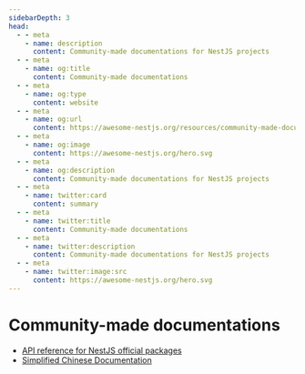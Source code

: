 ```yaml
---
sidebarDepth: 3
head:
  - - meta
    - name: description
      content: Community-made documentations for NestJS projects
  - - meta
    - name: og:title
      content: Community-made documentations
  - - meta
    - name: og:type
      content: website
  - - meta
    - name: og:url
      content: https://awesome-nestjs.org/resources/community-made-documentations.html
  - - meta
    - name: og:image
      content: https://awesome-nestjs.org/hero.svg
  - - meta
    - name: og:description
      content: Community-made documentations for NestJS projects
  - - meta
    - name: twitter:card
      content: summary
  - - meta
    - name: twitter:title
      content: Community-made documentations
  - - meta
    - name: twitter:description
      content: Community-made documentations for NestJS projects
  - - meta
    - name: twitter:image:src
      content: https://awesome-nestjs.org/hero.svg
---
```


# Community-made documentations

- [API reference for NestJS official packages](https://api-references-nestjs.netlify.app/api)
- [Simplified Chinese Documentation](https://docs.nestjs.cn)
